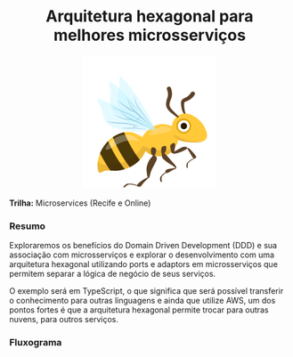 <div align="center">

# Arquitetura hexagonal para melhores microsserviços

![Honeybee](./_honeybee.png)

</div>

**Trilha:** Microservices (Recife e Online)

### Resumo

Exploraremos os benefícios do Domain Driven Development (DDD) e sua associação
com microsserviços e explorar o desenvolvimento com uma arquitetura hexagonal
utilizando ports e adaptors em microsserviços que permitem separar a lógica de
negócio de seus serviços.

O exemplo será em TypeScript, o que significa que será possível transferir o
conhecimento para outras linguagens e ainda que utilize AWS, um dos pontos
fortes é que a arquitetura hexagonal permite trocar para outras nuvens, para
outros serviços.

### Fluxograma

```mermaid

```
